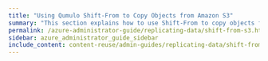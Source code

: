 ```yaml
---
title: "Using Qumulo Shift-From to Copy Objects from Amazon S3"
summary: "This section explains how to use Shift-From to copy objects from a folder in an Amazon Simple Storage Service (Amazon S3) bucket (cloud object store) to a directory in a Qumulo cluster and how to manage Shift relationships."
permalink: /azure-administrator-guide/replicating-data/shift-from-s3.html
sidebar: azure_administrator_guide_sidebar
include_content: content-reuse/admin-guides/replicating-data/shift-from-s3.md
---
```


